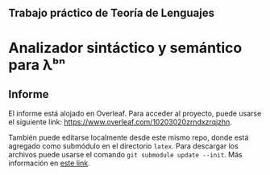 Trabajo práctico de Teoría de Lenguajes
---------------------------------------
Analizador sintáctico y semántico para λᵇⁿ
==========================================

Informe
-------

El informe está alojado en Overleaf. Para acceder al proyecto, puede usarse el siguiente link: https://www.overleaf.com/10203020zrndxzrqjzhn.

También puede editarse localmente desde este mismo repo, donde está agregado como submódulo en el directorio `latex`. Para descargar los archivos puede usarse el comando `git submodule update --init`. Más información en [este link](https://git-scm.com/docs/git-submodule).

